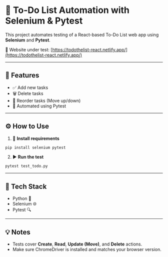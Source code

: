 # 📝 To-Do List Automation with Selenium & Pytest

This project automates testing of a React-based To-Do List web app using **Selenium** and **Pytest**.

🔗 Website under test: [https://todothelist-react.netlify.app/](https://todothelist-react.netlify.app/)

---

## 🚀 Features
- ✅ Add new tasks
- 🗑️ Delete tasks
- 🔁 Reorder tasks (Move up/down)
- 🧪 Automated using Pytest

---

## ⚙️ How to Use

1. 🔧 **Install requirements**  
```bash
pip install selenium pytest
```


2. ▶️ **Run the test**  
```bash
pytest test_todo.py
```

---

## 📂 Tech Stack
- Python 🐍
- Selenium 🌐
- Pytest 🔍

---

## 💡 Notes
- Tests cover **Create**, **Read**, **Update (Move)**, and **Delete** actions.
- Make sure ChromeDriver is installed and matches your browser version.
